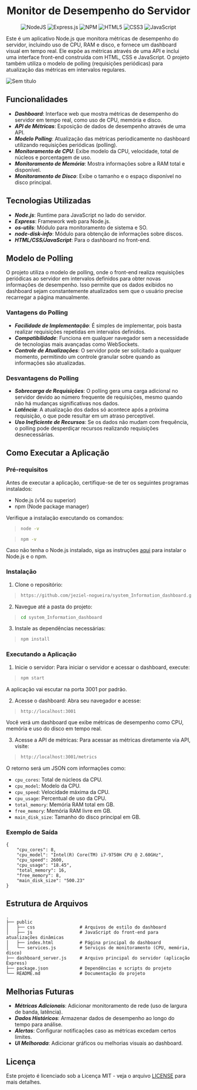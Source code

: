 
<h1 align="center">Monitor de Desempenho do Servidor</h1>

<p align="center">
  <img src="https://img.shields.io/badge/node.js-6DA55F?style=for-the-badge&logo=node.js&logoColor=white" alt="NodeJS">
  <img src="https://img.shields.io/badge/express.js-%23404d59.svg?style=for-the-badge&logo=express&logoColor=%2361DAFB" alt="Express.js">
  <img src="https://img.shields.io/badge/NPM-%23CB3837.svg?style=for-the-badge&logo=npm&logoColor=white" alt="NPM">
  <img src="https://img.shields.io/badge/html5-%23E34F26.svg?style=for-the-badge&logo=html5&logoColor=white" alt="HTML5">
  <img src="https://img.shields.io/badge/css3-%231572B6.svg?style=for-the-badge&logo=css3&logoColor=white" alt="CSS3">
  <img src="https://img.shields.io/badge/javascript-%23323330.svg?style=for-the-badge&logo=javascript&logoColor=%23F7DF1E" alt="JavaScript">
</p>


Este é um aplicativo Node.js que monitora métricas de desempenho do servidor, incluindo uso de CPU, RAM e disco, e fornece um dashboard visual em tempo real. Ele expõe as métricas através de uma API e inclui uma interface front-end construída com HTML, CSS e JavaScript. O projeto também utiliza o modelo de polling (requisições periódicas) para atualização das métricas em intervalos regulares.

![Sem título](https://github.com/user-attachments/assets/42bb7b46-daa1-44ce-856c-b79ce46a0778)

## Funcionalidades
 + ***Dashboard***: Interface web que mostra métricas de desempenho do servidor em tempo real, como uso de CPU, memória e disco.
 + ***API de Métricas***: Exposição de dados de desempenho através de uma API.
 + ***Modelo Polling***: Atualização das métricas periodicamente no dashboard utilizando requisições periódicas (polling).
 + ***Monitoramento de CPU***: Exibe modelo da CPU, velocidade, total de núcleos e porcentagem de uso.
 + ***Monitoramento de Memória***: Mostra informações sobre a RAM total e disponível.
 + ***Monitoramento de Disco***: Exibe o tamanho e o espaço disponível no disco principal.

## Tecnologias Utilizadas
 + ***Node.js***: Runtime para JavaScript no lado do servidor.
 + ***Express***: Framework web para Node.js.
 + ***os-utils***: Módulo para monitoramento de sistema e SO.
 + ***node-disk-info***: Módulo para obtenção de informações sobre discos.
 + ***HTML/CSS/JavaScript***: Para o dashboard no front-end.

## Modelo de Polling
O projeto utiliza o modelo de polling, onde o front-end realiza requisições periódicas ao servidor em intervalos definidos para obter novas informações de desempenho. Isso permite que os dados exibidos no dashboard sejam constantemente atualizados sem que o usuário precise recarregar a página manualmente.

### Vantagens do Polling
 + ***Facilidade de Implementação***: É simples de implementar, pois basta realizar requisições repetidas em intervalos definidos.
 + ***Compatibilidade***: Funciona em qualquer navegador sem a necessidade de tecnologias mais avançadas como WebSockets.
 + ***Controle de Atualizações***: O servidor pode ser solicitado a qualquer momento, permitindo um controle granular sobre quando as informações são atualizadas.

### Desvantagens do Polling
 + ***Sobrecarga de Requisições***: O polling gera uma carga adicional no servidor devido ao número frequente de requisições, mesmo quando não há mudanças significativas nos dados.
 + ***Latência***: A atualização dos dados só acontece após a próxima requisição, o que pode resultar em um atraso perceptível.
 + ***Uso Ineficiente de Recursos***: Se os dados não mudam com frequência, o polling pode desperdiçar recursos realizando requisições desnecessárias.

## Como Executar a Aplicação
### Pré-requisitos
Antes de executar a aplicação, certifique-se de ter os seguintes programas instalados:
 + Node.js (v14 ou superior)
 + npm (Node package manager)
   
Verifique a instalação executando os comandos:
>    ```bash
>    node -v

>    ```bash
>    npm -v
Caso não tenha o Node.js instalado, siga as instruções [aqui](https://docs.npmjs.com/downloading-and-installing-node-js-and-npm) para instalar o Node.js e o npm.

### Instalação
 1. Clone o repositório:
>    ```bash
>    https://github.com/jeziel-nogueira/system_Information_dashboard.git
 2. Navegue até a pasta do projeto:
>    ```bash
>    cd system_Information_dashboard
 3. Instale as dependências necessárias:
>    ```bash
>    npm install
### Executando a Aplicação
  1. Inicie o servidor:
  Para iniciar o servidor e acessar o dashboard, execute:
>    ```bash
>    npm start
  A aplicação vai escutar na porta 3001 por padrão.
  
  2. Acesse o dashboard:
  Abra seu navegador e acesse:
>    ```bash
>    http://localhost:3001
  Você verá um dashboard que exibe métricas de desempenho como CPU, memória e uso do disco em tempo real.
  
  3. Acesse a API de métricas:
  Para acessar as métricas diretamente via API, visite:
>    ```bash
>    http://localhost:3001/metrics
  O retorno será um JSON com informações como:
  + ```cpu_cores```: Total de núcleos da CPU.
  + ```cpu_model```: Modelo da CPU.
  + ```cpu_speed```: Velocidade máxima da CPU.
  + ```cpu_usage```: Percentual de uso da CPU.
  + ```total_memory```: Memória RAM total em GB.
  + ```free_memory```: Memória RAM livre em GB.
  + ```main_disk_size```: Tamanho do disco principal em GB.
  
### Exemplo de Saída
```
{
    "cpu_cores": 8,
    "cpu_model": "Intel(R) Core(TM) i7-9750H CPU @ 2.60GHz",
    "cpu_speed": 2600,
    "cpu_usage": "18.45",
    "total_memory": 16,
    "free_memory": 8,
    "main_disk_size": "500.23"
}
```

## Estrutura de Arquivos
```
.
├── public
│   ├── css                 # Arquivos de estilo do dashboard
│   ├── js                  # JavaScript do front-end para atualizações dinâmicas
│   ├── index.html          # Página principal do dashboard
│   └── services.js         # Serviços de monitoramento (CPU, memória, disco)
├── dashboard_server.js     # Arquivo principal do servidor (aplicação Express)
├── package.json            # Dependências e scripts do projeto
└── README.md               # Documentação do projeto
```

## Melhorias Futuras
 + ***Métricas Adicionais***: Adicionar monitoramento de rede (uso de largura de banda, latência).
 + ***Dados Históricos***: Armazenar dados de desempenho ao longo do tempo para análise.
 + ***Alertas***: Configurar notificações caso as métricas excedam certos limites.
 + ***UI Melhorada***: Adicionar gráficos ou melhorias visuais ao dashboard.

## Licença
Este projeto é licenciado sob a Licença MIT - veja o arquivo [LICENSE](https://opensource.org/licenses/MIT) para mais detalhes.
